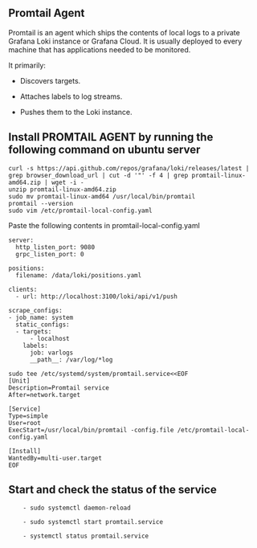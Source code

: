 ## Promtail Agent 

Promtail is an agent which ships the contents of local logs to a private Grafana Loki instance or Grafana Cloud. It is usually deployed to every machine that has applications needed to be monitored.

It primarily:

- Discovers targets.
  
- Attaches labels to log streams.
  
- Pushes them to the Loki instance.
  
## Install PROMTAIL AGENT by running the following command on ubuntu server
```
curl -s https://api.github.com/repos/grafana/loki/releases/latest | grep browser_download_url | cut -d '"' -f 4 | grep promtail-linux-amd64.zip | wget -i -
unzip promtail-linux-amd64.zip
sudo mv promtail-linux-amd64 /usr/local/bin/promtail
promtail --version
sudo vim /etc/promtail-local-config.yaml
```
Paste the following contents in promtail-local-config.yaml 
```
server:
  http_listen_port: 9080
  grpc_listen_port: 0

positions:
  filename: /data/loki/positions.yaml

clients:
  - url: http://localhost:3100/loki/api/v1/push

scrape_configs:
- job_name: system
  static_configs:
  - targets:
      - localhost
    labels:
      job: varlogs
      __path__: /var/log/*log

```
```
sudo tee /etc/systemd/system/promtail.service<<EOF
[Unit]
Description=Promtail service
After=network.target

[Service]
Type=simple
User=root
ExecStart=/usr/local/bin/promtail -config.file /etc/promtail-local-config.yaml

[Install]
WantedBy=multi-user.target
EOF
```
## Start and check the status of the service 

        - sudo systemctl daemon-reload

        - sudo systemctl start promtail.service

        - systemctl status promtail.service

